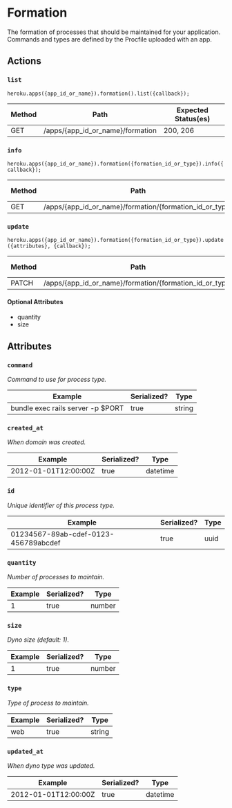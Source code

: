 # Formation

The formation of processes that should be maintained for your application. Commands and types are defined by the Procfile uploaded with an app.

## Actions

### `list`

`heroku.apps({app_id_or_name}).formation().list({callback});`

Method | Path | Expected Status(es)
--- | --- | ---
GET | /apps/{app_id_or_name}/formation | 200, 206

### `info`

`heroku.apps({app_id_or_name}).formation({formation_id_or_type}).info({callback});`

Method | Path | Expected Status(es)
--- | --- | ---
GET | /apps/{app_id_or_name}/formation/{formation_id_or_type} | 200

### `update`

`heroku.apps({app_id_or_name}).formation({formation_id_or_type}).update({attributes}, {callback});`

Method | Path | Expected Status(es)
--- | --- | ---
PATCH | /apps/{app_id_or_name}/formation/{formation_id_or_type} | 200

#### Optional Attributes

- quantity
- size


## Attributes

### `command`

*Command to use for process type.*

Example | Serialized? | Type
--- | --- | ---
bundle exec rails server -p $PORT | true | string

### `created_at`

*When domain was created.*

Example | Serialized? | Type
--- | --- | ---
2012-01-01T12:00:00Z | true | datetime

### `id`

*Unique identifier of this process type.*

Example | Serialized? | Type
--- | --- | ---
01234567-89ab-cdef-0123-456789abcdef | true | uuid

### `quantity`

*Number of processes to maintain.*

Example | Serialized? | Type
--- | --- | ---
1 | true | number

### `size`

*Dyno size (default: 1).*

Example | Serialized? | Type
--- | --- | ---
1 | true | number

### `type`

*Type of process to maintain.*

Example | Serialized? | Type
--- | --- | ---
web | true | string

### `updated_at`

*When dyno type was updated.*

Example | Serialized? | Type
--- | --- | ---
2012-01-01T12:00:00Z | true | datetime

